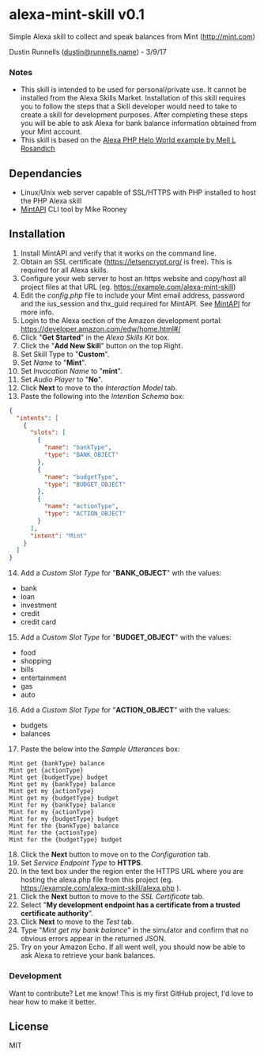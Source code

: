# alexa-mint-skill v0.1

Simple Alexa skill to collect and speak balances from Mint (http://mint.com)

Dustin Runnells (dustin@runnells.name) - 3/9/17 

### Notes
* This skill is intended to be used for personal/private use. It cannot be installed from the Alexa Skills Market. Installation of this skill requires you to follow the steps that a Skill developer would need to take to create a skill for development purposes. After completing these steps you will be able to ask Alexa for bank balance information obtained from your Mint account.
* This skill is based on the [Alexa PHP Helo World example by Mell L Rosandich](http://www.ourace.com/145-amazon-echo-alexa-with-php-hello-world)

## Dependancies
* Linux/Unix web server capable of SSL/HTTPS with PHP installed to host the PHP Alexa skill
* [MintAPI](https://github.com/mrooney/mintapi) CLI tool by Mike Rooney

## Installation

1. Install MintAPI and verify that it works on the command line.
2. Obtain an SSL certificate (https://letsencrypt.org/ is free). This is required for all Alexa skills.
3. Configure your web server to host an https website and copy/host all project files at that URL (eg. https://example.com/alexa-mint-skill)
4. Edit the *config.php* file to include your Mint email address, password and the ius_session and thx_guid required for MintAPI. See [MintAPI](https://github.com/mrooney/mintapi) for more info.
5. Login to the Alexa section of the Amazon development portal: https://developer.amazon.com/edw/home.html#/
6. Click "**Get Started**" in the *Alexa Skills Kit* box.
7. Click the "**Add New Skill**" button on the top Right.
8. Set Skill Type to "**Custom**".
9. Set *Name* to "**Mint**".
10. Set *Invocation Name* to "**mint**".
11. Set *Audio Player* to "**No**".
12. Click **Next** to move to the *Interaction Model* tab.
13. Paste the following into the *Intention Schema* box:
```json
{
  "intents": [
    {
      "slots": [
        {
          "name": "bankType",
          "type": "BANK_OBJECT"
        },
        {
          "name": "budgetType",
          "type": "BUDGET_OBJECT"
        },
        {
          "name": "actionType",
          "type": "ACTION_OBJECT"
        }
      ],
      "intent": "Mint"
    }
  ]
}
```
14. Add a *Custom Slot Type* for "**BANK_OBJECT**" wth the values:
* bank
* loan
* investment
* credit
* credit card

15. Add a *Custom Slot Type* for "**BUDGET_OBJECT**" with the values:
* food
* shopping
* bills
* entertainment
* gas
* auto

16. Add a *Custom Slot Type* for "**ACTION_OBJECT**" with the values:
* budgets
* balances

17. Paste the below into the *Sample Utterances* box:
```
Mint get {bankType} balance
Mint get {actionType}
Mint get {budgetType} budget
Mint get my {bankType} balance
Mint get my {actionType}
Mint get my {budgetType} budget
Mint for my {bankType} balance
Mint for my {actionType}
Mint for my {budgetType} budget
Mint for the {bankType} balance
Mint for the {actionType}
Mint for the {budgetType} budget
```

18. Click the **Next** button to move on to the *Configuration* tab.
19. Set *Service Endpoint Type* to **HTTPS**.
20. In the text box under the region enter the HTTPS URL where you are hosting the alexa.php file from this project (eg. https://example.com/alexa-mint-skill/alexa.php ).
21. Click the **Next** button to move to the *SSL Certificate* tab.
22. Select "**My development endpoint has a certificate from a trusted certificate authority**".
23. Click **Next** to move to the *Test* tab. 
24. Type "*Mint get my bank balance*" in the simulator and confirm that no obvious errors appear in the returned JSON.
25. Try on your Amazon Echo. If all went well, you should now be able to ask Alexa to retrieve your bank balances.

### Development

Want to contribute? Let me know! This is my first GitHub project, I'd love to hear how to make it better.


License
----

MIT
